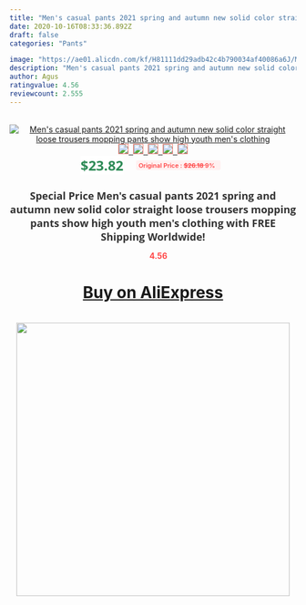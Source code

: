 ```yaml
---
title: "Men's casual pants 2021 spring and autumn new solid color straight loose trousers mopping pants show high youth men's clothing"
date: 2020-10-16T08:33:36.892Z
draft: false
categories: "Pants"

image: "https://ae01.alicdn.com/kf/H81111dd29adb42c4b790034af40086a6J/Men-s-casual-pants-2021-spring-and-autumn-new-solid-color-straight-loose-trousers-mopping-pants.jpg"
description: "Men's casual pants 2021 spring and autumn new solid color straight loose trousers mopping pants show high youth men's clothing"
author: Agus
ratingvalue: 4.56
reviewcount: 2.555
---
```

<br>
<div style="text-align: center;">
<a href="https://s.click.aliexpress.com/e/_ADXKdf" target="_blank" rel="nofollow noopener noreferrer"><img alt="Men's casual pants 2021 spring and autumn new solid color straight loose trousers mopping pants show high youth men's clothing" class="magnifier-image" src="https://ae01.alicdn.com/kf/H81111dd29adb42c4b790034af40086a6J/Men-s-casual-pants-2021-spring-and-autumn-new-solid-color-straight-loose-trousers-mopping-pants.jpg_640x640.jpg">
<br>
<img style="border:1px solid salmon" src="https://ae01.alicdn.com/kf/H81111dd29adb42c4b790034af40086a6J/Men-s-casual-pants-2021-spring-and-autumn-new-solid-color-straight-loose-trousers-mopping-pants.jpg_120x120.jpg">&nbsp;&nbsp;<img style="border:1px solid salmon" src="https://ae01.alicdn.com/kf/H7ce0e93757c04f07bccff4e022b89462I/Men-s-casual-pants-2021-spring-and-autumn-new-solid-color-straight-loose-trousers-mopping-pants.jpg_120x120.jpg">&nbsp;&nbsp;<img style="border:1px solid salmon" src="https://ae01.alicdn.com/kf/H3a1d06e327ae4d28a3180b1f02c6324eS/Men-s-casual-pants-2021-spring-and-autumn-new-solid-color-straight-loose-trousers-mopping-pants.jpg_120x120.jpg">&nbsp;&nbsp;<img style="border:1px solid salmon" src="https://ae01.alicdn.com/kf/Hd74bed84760249ff91855de86baed4ffg/Men-s-casual-pants-2021-spring-and-autumn-new-solid-color-straight-loose-trousers-mopping-pants.jpg_120x120.jpg">&nbsp;&nbsp;<img style="border:1px solid salmon" src="https://ae01.alicdn.com/kf/H8f88e16b8521498982cea9834cb9b8eaQ/Men-s-casual-pants-2021-spring-and-autumn-new-solid-color-straight-loose-trousers-mopping-pants.jpg_120x120.jpg"></a></div><br0>
<div style="text-align: center;"><span style="background-color: white; border: 0px; box-sizing: border-box; color: seagreen; display: inline-block; font-family: &quot;open sans&quot; , &quot;arial&quot; , &quot;helvetica&quot; , sans-serif , &quot;heiti&quot;; font-size: 24px; font-stretch: inherit; font-weight: 700; line-height: inherit; margin: 0px 10px 0px 0px; padding: 0px; vertical-align: middle;">$23.82 </span>
<span style="background: rgb(255 , 241 , 241); border-radius: 3px; border: 0px; box-sizing: border-box; color: #ff4747; display: inline-block; font-family: inherit; font-size: 12px; font-stretch: inherit; font-style: inherit; font-variant: inherit; font-weight: 600; line-height: inherit; margin: 0px; padding: 2px 5px; transform: scale(0.9); vertical-align: middle;">Original Price : <b style="text-decoration: line-through;">$26.18 </b> 9%&nbsp;&nbsp;</span></div>
<h1 style="color: #333333; display: inline-block; font-family: &quot;open sans&quot; , &quot;arial&quot; , &quot;helvetica&quot; , sans-serif , &quot;heiti&quot;; font-size: 18px; font-stretch: inherit; font-weight: 700; text-align: center;">Special Price Men's casual pants 2021 spring and autumn new solid color straight loose trousers mopping pants show high youth men's clothing with FREE Shipping Worldwide!</h1>
<div style="color: #ff4747; text-align: center;">
<img src="https://4.bp.blogspot.com/-M0ZcTcb-5uY/XleCXlxnR4I/AAAAAAAAAEc/OrjgMkXV1oMQFaCRZj5HQwOCBcu3w1FegCPcBGAYYCw/s1600/star.png" style="height: 15px;">&nbsp;<b>4.56</b></div>
<div class="button_cont" align="center"><a class="buynow_a" href="https://s.click.aliexpress.com/e/_ADXKdf" target="_blank" rel="nofollow noopener noreferrer"><H1>Buy on AliExpress</H1></a></div><br>
<div class="separator" style="clear: both; text-align: center;">
<img src="https://lh3.googleusercontent.com/-pTy5HemUv9M/XlePHvY0dAI/AAAAAAAAAE4/0nX5iRUoIWY8eMW9Dpxeirr157OZliDIgCLcBGAsYHQ/s1600/badge.gif" width="480">
</div>
